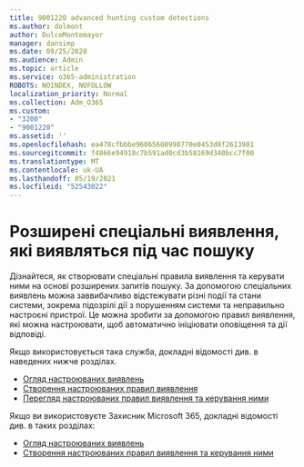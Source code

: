 ```yaml
---
title: 9001220 advanced hunting custom detections
ms.author: dolmont
author: DulceMontemayor
manager: dansimp
ms.date: 09/25/2020
ms.audience: Admin
ms.topic: article
ms.service: o365-administration
ROBOTS: NOINDEX, NOFOLLOW
localization_priority: Normal
ms.collection: Adm_O365
ms.custom:
- "3200"
- "9001220"
ms.assetid: ''
ms.openlocfilehash: ea478cfbbbe96065608990770e0453d8f2613981
ms.sourcegitcommit: f4866e94918c7b591ad0cd3b58169d340bcc7f00
ms.translationtype: MT
ms.contentlocale: uk-UA
ms.lasthandoff: 05/19/2021
ms.locfileid: "52543022"
---
```

# <a name="advanced-hunting-custom-detections"></a>Розширені спеціальні виявлення, які виявляться під час пошуку

Дізнайтеся, як створювати спеціальні правила виявлення та керувати ними на основі розширених запитів пошуку. За допомогою спеціальних виявлень можна заввибачливо відстежувати різні події та стани системи, зокрема підозрілі дії з порушенням системи та неправильно настроєні пристрої. Це можна зробити за допомогою правил виявлення, які можна настроювати, щоб автоматично ініціювати оповіщення та дії відповіді.
  
Якщо використовується така служба, докладні відомості див. в наведених нижче розділах. 
- [Огляд настроюваних виявлень](/windows/security/threat-protection/microsoft-defender-atp/overview-custom-detections)
- [Створення настроюваних правил виявлення](/windows/security/threat-protection/microsoft-defender-atp/custom-detection-rules)
- [Перегляд настроюваних правил виявлення та керування ними](/windows/security/threat-protection/microsoft-defender-atp/custom-detections-manage)

Якщо ви використовуєте Захисник Microsoft 365, докладні відомості див. в таких розділах: 
- [Огляд настроюваних виявлень](/microsoft-365/security/mtp/custom-detections-overview)
- [Створення настроюваних правил виявлення та керування ними](/microsoft-365/security/mtp/custom-detection-rules)
